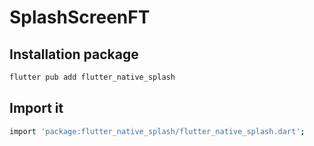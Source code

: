 # SplashScreenFT


## Installation package
```sh
flutter pub add flutter_native_splash
```

## Import it

```sh
import 'package:flutter_native_splash/flutter_native_splash.dart';
```

